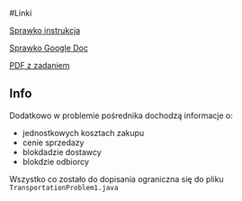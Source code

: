 #Linki

[Sprawko instrukcja](http://home.agh.edu.pl/~solek/wp-content/uploads/raport_wzor.pdf)

[Sprawko Google Doc](https://docs.google.com/document/d/1OQtq8mRcXlL0H8tiZ57L_ViLMm3524e2E1viCr430oA/edit)

[PDF z zadaniem](http://home.agh.edu.pl/~solek/wp-content/uploads/zagad_posr.pdf)


## Info
Dodatkowo w problemie pośrednika dochodzą informacje o:
- jednostkowych kosztach zakupu
- cenie sprzedazy 
- blokdadzie dostawcy
- blokdzie odbiorcy

Wszystko co zostało do dopisania ograniczna się do pliku `TransportationProblem1.java`

